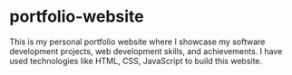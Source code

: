 # portfolio-website
This is my personal portfolio website where I showcase my software development projects, web development skills, and achievements. I have used technologies like HTML, CSS, JavaScript to build this website.
